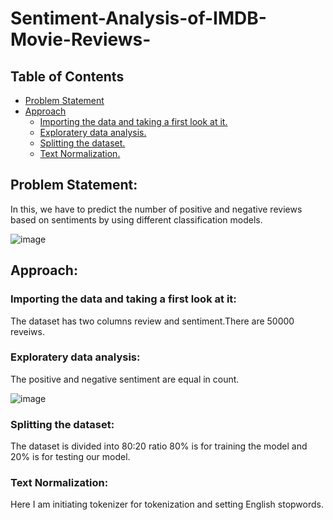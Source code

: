 # Sentiment-Analysis-of-IMDB-Movie-Reviews-
## Table of Contents
* [Problem Statement](#Problem-Statement)
* [Approach](#Approach)
  * [Importing the data and taking a first look at it.](#Importing-and-looking-at-data)
  * [Exploratery data analysis.](#Exploratery-data-analysis)
  * [Splitting the dataset.](#Splitting-the-dataset)
  * [Text Normalization.](#Text-Normalization)





## Problem Statement:
In this, we have to predict the number of positive and negative reviews based on sentiments by using different classification models.

![image](https://user-images.githubusercontent.com/55452866/89191685-ec1d4600-d5c0-11ea-94be-de8793258b00.png)

## Approach:

### Importing the data and taking a first look at it:
The dataset has two columns review and sentiment.There are 50000 reveiws.

### Exploratery data analysis:
The positive and negative sentiment are equal in count.

![image](https://user-images.githubusercontent.com/55452866/89194735-5fc15200-d5c5-11ea-8a28-7e9a8463fcc0.png)

### Splitting the dataset:
The dataset is divided into 80:20 ratio 80% is for training the model and 20% is for testing our model.

### Text Normalization:
Here I am initiating tokenizer for tokenization and setting English stopwords. 


